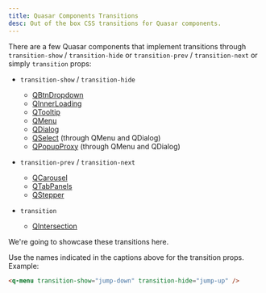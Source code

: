 ```yaml
---
title: Quasar Components Transitions
desc: Out of the box CSS transitions for Quasar components.
---
```


There are a few Quasar components that implement transitions through `transition-show` / `transition-hide` or `transition-prev` / `transition-next` or simply `transition` props:

- `transition-show` / `transition-hide`
  - [QBtnDropdown](/vue-components/button-dropdown)
  - [QInnerLoading](/vue-components/inner-loading)
  - [QTooltip](/vue-components/tooltip)
  - [QMenu](/vue-components/menu)
  - [QDialog](/vue-components/dialog)
  - [QSelect](/vue-components/select) (through QMenu and QDialog)
  - [QPopupProxy](/vue-components/popup-proxy) (through QMenu and QDialog)

- `transition-prev` / `transition-next`
  - [QCarousel](/vue-components/carousel)
  - [QTabPanels](/vue-components/tab-panels)
  - [QStepper](/vue-components/stepper)

- `transition`
  - [QIntersection](/vue-components/intersection)

We're going to showcase these transitions here.

<script doc>
import TransitionList from './TransitionList.vue'
</script>

<TransitionList />

Use the names indicated in the captions above for the transition props. Example:

```html
<q-menu transition-show="jump-down" transition-hide="jump-up" />
```
